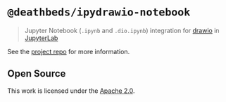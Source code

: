 # `@deathbeds/ipydrawio-notebook`

> Jupyter Notebook (`.ipynb` and `.dio.ipynb`) integration for
> [drawio](https://www.diagrams.net) in
> [JupyterLab](https://github.com/jupyterlab/jupyterlab)

See the [project repo](https://github.com/deathbeds/ipydrawio) for more
information.

## Open Source

This work is licensed under the [Apache 2.0](./LICENSE.txt).
